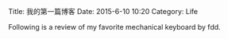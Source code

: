 Title: 我的第一篇博客
Date: 2015-6-10 10:20
Category: Life

Following is a review of my favorite mechanical keyboard by fdd.